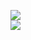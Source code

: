 [![](https://img.shields.io/badge/Made%20With-Github%20Spray-lightgrey.svg?style=for-the-badge&logo=github)](https://github.com/Annihil/github-spray#4992)  
[![](https://i.imgur.com/2DrTn0Z.gif)](https://github.com/Annihil/github-spray)